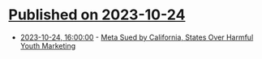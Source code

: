 # [Published on 2023-10-24](index.md)

* [2023-10-24, 16:00:00](https://news.slashdot.org/story/23/10/24/1554237/meta-sued-by-california-states-over-harmful-youth-marketing?utm_source=rss1.0mainlinkanon&utm_medium=feed) - [Meta Sued by California, States Over Harmful Youth Marketing](https://news.slashdot.org/story/23/10/24/1554237/meta-sued-by-california-states-over-harmful-youth-marketing?utm_source=rss1.0mainlinkanon&utm_medium=feed)
